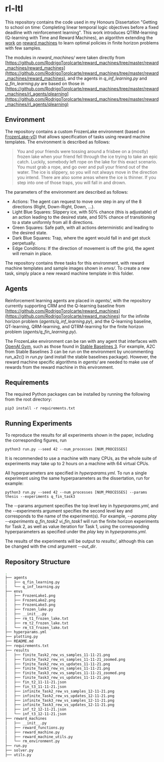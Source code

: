 # rl-ltl
This repository contains the code used in my Honours Dissertation "Getting to school on time: Completing linear temporal logic objectives before a fixed deadline with reinforcement learning". This work introduces QTRM-learning (Q-learning with Time and Reward Machines), an algorithm extending the [work](https://arxiv.org/abs/2010.03950) [on](http://proceedings.mlr.press/v80/icarte18a.html) [reward machines](https://www.ijcai.org/Proceedings/2019/840) to learn optimal policies in finite horizon problems with few samples.

The modules in *reward_machines/* were taken directly from [https://github.com/RodrigoToroIcarte/reward_machines/tree/master/reward_machines/reward_machines](https://github.com/RodrigoToroIcarte/reward_machines/tree/master/reward_machines/reward_machines), and the agents in *q_inf_learning.py* and *q_fin_learning.py* are based on those in [https://github.com/RodrigoToroIcarte/reward_machines/tree/master/reward_machines/rl_agents/qlearning](https://github.com/RodrigoToroIcarte/reward_machines/tree/master/reward_machines/rl_agents/qlearning)


## Environment
The repository contains a custom FrozenLake environment (based on [FrozenLake-v0](https://gym.openai.com/envs/FrozenLake-v0/)) that allows specification of tasks using reward machine templates. The environment is described as follows:

> You and your friends were tossing around a frisbee on a (mostly) frozen lake when your friend fell through the ice trying to take an epic catch. Luckily, somebody left rope on the lake for this exact scenario. You must grab a rope, and go over and pull your friend out of the water. The ice is slippery, so you will not always move in the direction you intend. There are also some areas where the ice is thinner. If you step into one of those traps, you will fall in and drown.

The parameters of the environment are described as follows:
- Actions: The agent can request to move one step in any of the 8 directions (Right, Down-Right, Down, ...).
- Light Blue Squares: Slippery ice, with 50% chance (this is adjustable) of an action leading to the desired state, and 50% chance of transitioning to a state uniformly from all 8 directions.
- Green Squares: Safe path, with all actions deterministic and leading to the desired state.
- Dark Blue Squares: Trap, where the agent would fall in and get stuck perpetually.
- Edge Conditions: If the direction of movement is off the grid, the agent will remain in place.

The repository contains three tasks for this environment, with reward machine templates and sample images shown in _envs/_. To create a new task, simply place a new reward machine template in this folder.

## Agents
Reinforcement learning agents are placed in _agents/_, with the repository currently supporting CRM and the Q-learning baseline from [https://github.com/RodrigoToroIcarte/reward_machines](https://github.com/RodrigoToroIcarte/reward_machines) for the infinite horizon problem (*agents/q_inf_learning.py*), and the Q-learning baseline, QT-learning, QRM-learning, and QTRM-learning for the finite horizon problem (*agents/q_fin_learning.py*).

The FrozenLake environment can be ran with any agent that interfaces with [OpenAI Gym](https://github.com/openai/gym), such as those found in [Stable Baselines 3](https://github.com/DLR-RM/stable-baselines3). For example, A2C from Stable Baselines 3 can be run on the environment by uncommenting run_a2c() in *run.py* (and install the stable baselines package). However, the reward machine specific algorithms in *agents/* are needed to make use of rewards from the reward machine in this environment.

## Requirements
The required Python packages can be installed by running the following from the root directory:
```
pip3 install -r requirements.txt
```

## Running Experiments
To reproduce the results for all experiments shown in the paper, including the corresponding figures, run
```
python3 run.py --seed 42 --num_processes [NUM_PROCESSES]
```
It is recommended to use a machine with many CPUs, as the whole suite of experiments may take up to 2 hours on a machine with 64 virtual CPUs.

All hyperparameters are specified in *hyperparams.yml*. To run a single experiment using the same hyperparameters as the dissertation, run for example:
```
python3 run.py --seed 42 --num_processes [NUM_PROCESSES] --params thesis --experiments q_fin_task3
```
The --params argument specifies the top level key in *hyperparams.yml*, and the --experiments argument specifies the second level key and corresponds to the name of the experiment(s). For example, *--params play --experiments q_fin_task2 vi_fin_task1* will run the finite horizon experiments for Task 2, as well as value iteration for Task 1, using the corresponding hyperparameters as specified under the *play* key in *hyperparams.yml*.

The results of the experiments will be output to *results/*, although this can be changed with the cmd argument *--out_dir*.

## Repository Structure
```bash
.
├── agents
│   ├── q_fin_learning.py
│   └── q_inf_learning.py
├── envs
│   ├── FrozenLake1.png
│   ├── FrozenLake2.png
│   ├── FrozenLake3.png
│   ├── frozen_lake.py
│   ├── __init__.py
│   ├── rm_t1_frozen_lake.txt
│   ├── rm_t2_frozen_lake.txt
│   └── rm_t3_frozen_lake.txt
├── hyperparams.yml
├── plotting.py
├── README.md
├── requirements.txt
├── results
│   ├── finite_Task2_rew_vs_samples_11-11-21.png
│   ├── finite_Task2_rew_vs_samples_11-11-21_zoomed.png
│   ├── finite_Task2_rew_vs_updates_11-11-21.png
│   ├── finite_Task3_rew_vs_samples_11-11-21.png
│   ├── finite_Task3_rew_vs_samples_11-11-21_zoomed.png
│   ├── finite_Task3_rew_vs_updates_11-11-21.png
│   ├── fin_t2_11-11-21.json
│   ├── fin_t3_11-11-21.json
│   ├── infinite_Task2_rew_vs_samples_12-11-21.png
│   ├── infinite_Task2_rew_vs_updates_12-11-21.png
│   ├── infinite_Task3_rew_vs_samples_12-11-21.png
│   ├── infinite_Task3_rew_vs_updates_12-11-21.png
│   ├── inf_t2_12-11-21.json
│   └── inf_t3_12-11-21.json
├── reward_machines
│   ├── __init__.py
│   ├── reward_functions.py
│   ├── reward_machine.py
│   ├── reward_machine_utils.py
│   └── rm_environment.py
├── run.py
├── solver.py
├── utils.py
```